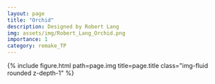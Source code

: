 ```yaml
---
layout: page
title: "Orchid"
description: Designed by Robert Lang
img: assets/img/Robert_Lang_Orchid.png
importance: 1
category: remake_TP
---
```


<div class="row">
    <div class="col-sm mt-3 mt-md-0">
        {% include figure.html path=page.img title=page.title class="img-fluid rounded z-depth-1" %}
    </div>
</div>
